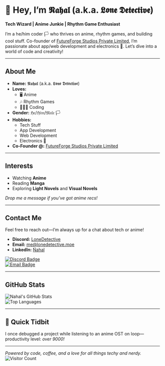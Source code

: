 # 👋 Hey, I’m 𝕹𝖆𝖍𝖆𝖑 (a.k.a. 𝕷𝖔𝖓𝖊 𝕯𝖊𝖙𝖊𝖈𝖙𝖎𝖛𝖊)  
**Tech Wizard | Anime Junkie | Rhythm Game Enthusiast**  

I’m a he/him coder 🏳️ who thrives on anime, rhythm games, and building cool stuff. Co-founder of [FutureForge Studios Private Limited](http://ffstudios.io/), I’m passionate about app/web development and electronics 🤖. Let’s dive into a world of code and creativity!  

---

## About Me  
- **Name:** 𝕹𝖆𝖍𝖆𝖑 (a.k.a. 𝕷𝖔𝖓𝖊 𝕯𝖊𝖙𝖊𝖈𝖙𝖎𝖛𝖊)  
- **Loves:**  
  - 🖥 Anime  
  - 🎶 Rhythm Games  
  - 👨🏼‍💻 Coding  
- **Gender:** ℌ𝔢/ℌ𝔦𝔪/𝔐𝔞𝔩𝔢 🏳️  
- **Hobbies:**  
  - Tech Stuff  
  - App Development  
  - Web Development  
  - Electronics 🤖  
- **Co-Founder @:** [FutureForge Studios Private Limited](http://ffstudios.io/)  

---

## Interests  
- Watching **Anime**  
- Reading **Manga**  
- Exploring **Light Novels** and **Visual Novels**  

*Drop me a message if you’ve got anime recs!*  

---

## Contact Me  
Feel free to reach out—I’m always up for a chat about tech or anime!  
- **Discord:** [LoneDetective](https://discordid.netlify.app/?id=443309440410583060)  
- **Email:** [me@lonedetective.moe](mailto:me@lonedetective.moe)  
- **LinkedIn:** [Nahal](https://www.linkedin.com/in/nahal786/)  

[![Discord Badge](https://img.shields.io/badge/Discord-7289DA?style=flat-square&logo=discord&logoColor=white)](https://discordid.netlify.app/?id=443309440410583060)  
[![Email Badge](https://img.shields.io/badge/Email-D14836?style=flat-square&logo=gmail&logoColor=white)](mailto:me@lonedetective.moe)  

---

## GitHub Stats  
![Nahal's GitHub Stats](https://github-readme-stats.vercel.app/api?username=aka-nahal&show_icons=true&theme=gruvbox&hide_border=true&include_all_commits=true)  
![Top Languages](https://github-readme-stats.vercel.app/api/top-langs/?username=aka-nahal&layout=compact&theme=gruvbox&hide_border=true)  

---

## 🎉 Quick Tidbit  
I once debugged a project while listening to an anime OST on loop—productivity level: *over 9000!*  

---

*Powered by code, coffee, and a love for all things techy and nerdy.*  
![Visitor Count](https://komarev.com/ghpvc/?username=aka-nahal&color=blueviolet&style=flat-square)
